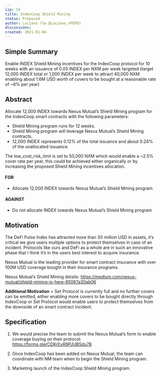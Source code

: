 ```yaml
---
iip: 14
title: IndexCoop Shield Mining
status: Proposed
author: Luciano (tw @Luciano_vPEPO)
discussions: 
created: 2021-01-04
---
```


## Simple Summary

Enable INDEX Shield Mining incentives for the IndexCoop protocol for 10 weeks with an issuance of 0.05 INDEX per NXM per week targeted (target 12,000 INDEX total or 1,000 INDEX per week to attract 40,000 NXM enabling about 1.6M USD worth of covers to be bought at a reasonable rate of ~6% per year)

## Abstract

Allocate 12,000 INDEX towards Nexus Mutual’s Shield Mining program for the IndexCoop smart contracts with the following parameters:

* Shield Mining program runs for 12 weeks.
* Shield Mining program will leverage Nexus Mutual’s Shield Mining contracts.
* 12,000 INDEX represents 0.12% of the total issuance and about 0.24% of the unallocated issuance.

The low_cost_risk_limit is set to 50,000 NXM which would enable a ~2.5% cover rate per year, this could be achieved either organically or by increasing the proposed Shield Mining incentives allocation.

#### FOR

* Allocate 12,000 INDEX towards Nexus Mutual’s Shield Mining program

#### AGAINST

* Do not allocate INDEX towards Nexus Mutual’s Shield Mining program

## Motivation

The DeFi Pulse Index has attracted more than 30 million USD in assets, it’s critical we give users multiple options to protect themselves in case of an incident. Protocols like ours and DeFi as a whole are in such an innovative phase that I think it’s in the users best interest to acquire insurance.

Nexus Mutual is the leading provider for smart contract insurance with over 100M USD coverage bought in their insurance programs.

Nexus Mutual’s Shield Mining details: https://medium.com/nexus-mutual/shield-mining-is-here-85067a30ab06

**Additional Motivation** = Set Protocol is currently full and no further covers can be emitted, either enabling more covers to be bought directly through IndexCoop or Set Protocol would enable users to protect themselves from the downside of an smart contract incident.

## Specification

1. We would precise the team to submit the Nexus Mutual’s form to enable coverage buying on their protocol: [https://forms.gle/CDKrEyR9PJUBSdu78
](https://forms.gle/CDKrEyR9PJUBSdu78)
2. Once IndexCoop has been added on Nexus Mutual, the team can coordinate with NM team when to begin the Shield Mining program.

3. Marketing launch of the IndexCoop Shield Mining program.
